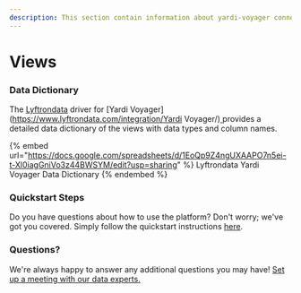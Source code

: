 ```yaml
---
description: This section contain information about yardi-voyager connector views information
---
```


# Views

### Data Dictionary

The [Lyftrondata](https://www.lyftrondata.com/) driver for [Yardi Voyager](https://www.lyftrondata.com/integration/Yardi Voyager/)[ ](https://www.lyftrondata.com/integration/yardi-voyager/)provides a detailed data dictionary of the views with data types and column names.

{% embed url="https://docs.google.com/spreadsheets/d/1EoQp9Z4ngUXAAPO7n5ei-t-Xl0iagGniVo3z44BWSYM/edit?usp=sharing" %}
Lyftrondata Yardi Voyager Data Dictionary
{% endembed %}

### Quickstart Steps

Do you have questions about how to use the platform? Don't worry; we've got you covered. Simply follow the quickstart instructions [here](../../../../quickstart-steps.md).

### Questions? <a href="#questions" id="questions"></a>

We're always happy to answer any additional questions you may have! [Set up a meeting with our data experts.](https://www.lyftrondata.com/book-a-meeting/)


